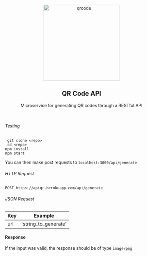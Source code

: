 <p align="center">
  
<a href="https://apiqr.herokuapp.com/api/generate">
    <img src="https://p86.f2.n0.cdn.getcloudapp.com/items/7Ku0BzQ6/qr-code.png?v=55471b14dd702dcbd5a88c48de043b23" alt="qrcode" width=250 height=250>
  </a>
  <h2 align="center">QR Code API</h3>

  <p align="center">
    Microservice for generating QR codes through a RESTful API
    <br>
    
  </p>

</p>

<br>

###### Testing
` git clone <repo>`  
` cd <repo>`  
`npm install`  
`npm start`

You can then make post requests to `localhost:3000/api/generate`

###### HTTP Request

`POST https://apiqr.herokuapp.com/api/generate`

###### JSON Request

Key | Example
--------- | --------
url | 'string_to_generate'

#### Response

If the input was valid, the response should be of type ` image/png `



